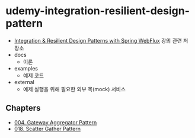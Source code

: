# udemy-integration-resilient-design-pattern

* [Integration & Resilient Design Patterns with Spring WebFlux](https://www.udemy.com/course/spring-webflux-patterns/) 강의 관련 저장소
* docs 
    * 이론
* examples 
    * 예제 코드
* external
    * 예제 실행을 위해 필요한 외부 목(mock) 서비스

## Chapters

* [004. Gateway Aggregator Pattern](/docs/chapter-004.md)
* [018. Scatter Gather Pattern](/docs/chapter-018.md)
